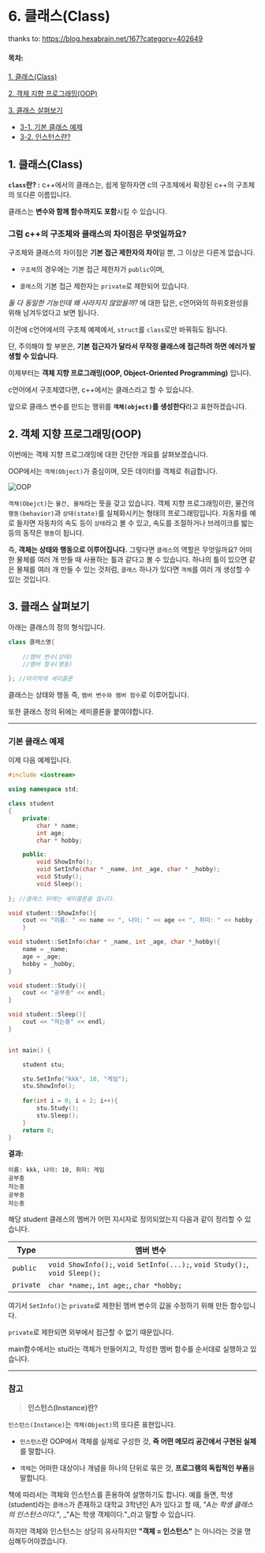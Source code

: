# 6. 클래스(Class)

thanks to: https://blog.hexabrain.net/167?category=402649



#### __목차:__

[1. 클래스(Class)](#1-클래스class)

[2. 객체 지향 프로그래밍(OOP)](#2-객체-지향-프로그래밍OOP)

[3. 클래스 살펴보기](#3-클래스-살펴보기)

- [3-1. 기본 클래스 예제](#기본-클래스-예제)
- [3-2. 인스턴스란?](#참고)





## 1. 클래스(Class)

__`class`란? :__ c++에서의 클래스는, 쉽게 말하자면 c의 구조체에서 확장된 c++의 구조체의 또다른 이름입니다. 

클래스는 **변수와 함께 함수까지도 포함**시킬 수 있습니다.



### 그럼 c++의 구조체와 클래스의 차이점은 무엇일까요?

구조체와 클래스의 차이점은 **기본 접근 제한자의 차이**일 뿐, 그 이상은 다른게 없습니다.

* `구조체`의 경우에는 기본 접근 제한자가 `public`이며,

* `클래스`의 기본 접근 제한자는 `private`로 제한되어 있습니다.



_둘 다 동일한 기능인데 왜 사라지지 않았을까?_ 에 대한 답은, c언어와의 하위호완성을 위해 남겨두었다고 보면 됩니다.



이전에 c언어에서의 구조체 예제에서, `struct`를 `class`로만 바꿔줘도 됩니다.

단, 주의해야 할 부분은, **기본 접근자가 달라서 무작정 클래스에 접근하려 하면 에러가 발생할 수 있습니다.** 



이제부터는 **객체 지향 프로그래밍(OOP, Object-Oriented Programming)** 입니다.

c언어에서 구조체였다면, c++에서는 클래스라고 할 수 있습니다.

앞으로 클래스 변수를 만드는 행위를 **`객체(object)`를 생성한다**라고 표현하겠습니다.



## 2. 객체 지향 프로그래밍(OOP)

이번에는 객체 지향 프로그래밍에 대한 간단한 개요를 살펴보겠습니다.

OOP에서는 `객체(Object)`가 중심이며, 모든 데이터를 객체로 취급합니다.



![OOP](https://img1.daumcdn.net/thumb/R1280x0/?scode=mtistory2&fname=http%3A%2F%2Fcfile27.uf.tistory.com%2Fimage%2F114F1E4C5095C92732D436)



`객체(Obejct)`는 `물건, 물체`라는 뜻을 갖고 있습니다. 객체 지향 프로그래밍이란, 물건의 `행동(behavior)`과 `상태(state)`를 실체화시키는 형태의 프로그래밍입니다. 자동차를 예로 들자면 자동차의 속도 등이 `상태`라고 볼 수 있고, 속도를 조절하거나 브레이크를 밟는 등의 동작은 `행동`이 됩니다.

즉, **객체는 상태와 행동으로 이루어집니다.** 그렇다면 `클래스`의 역할은 무엇일까요? 어떠한 물체를 여러 개 만들 때 사용하는 틀과 같다고 볼 수 있습니다. 하나의 틀이 있으면 같은 물체를 여러 개 만들 수 있는 것처럼, `클래스` 하나가 있다면 `객체`를 여러 개 생성할 수 있는 것입니다.



## 3. 클래스 살펴보기

아래는 클래스의 정의 형식입니다.

``` c++
class 클래스명{
    
    //멤버 변수(상태)
    //멤버 함수(행동)
    
}; //마지막에 세미콜론
```

클래스는 상태와 행동 즉, `멤버 변수와 멤버 함수`로 이루어집니다. 

또한 클래스 정의 뒤에는 세미콜론을 붙여야합니다.

---

### 기본 클래스 예제 

이제 다음 예제입니다.

``` c++
#include <iostream>

using namespace std;

class student
{
    private:
        char * name;
        int age;
        char * hobby;

    public:
        void ShowInfo();
        void SetInfo(char * _name, int _age, char * _hobby);
        void Study();
        void Sleep();
        
}; //클래스 뒤에는 세미콜론을 씁니다.

void student::ShowInfo(){
    cout << "이름: " << name << ", 나이: " << age << ", 취미: " << hobby << endl;
    }

void student::SetInfo(char * _name, int _age, char *_hobby){
    name = _name;
    age = _age;
    hobby = _hobby;
}

void student::Study(){
    cout << "공부중" << endl;
}

void student::Sleep(){
    cout << "자는중" << endl;
}


int main() {

    student stu;

    stu.SetInfo("kkk", 10, "게임");
    stu.ShowInfo();
    
    for(int i = 0; i < 2; i++){
        stu.Study();
        stu.Sleep();
    }
    return 0;
}
```

__결과:__

```
이름: kkk, 나이: 10, 취미: 게임
공부중
자는중
공부중
자는중
```



해당 student 클래스의 멤버가 어떤 지시자로 정의되었는지 다음과 같이 정리할 수 있습니다.

| Type      | 멤버 변수                                                    |
| --------- | ------------------------------------------------------------ |
| `public`  | `void ShowInfo();`, `void SetInfo(...);`, `void Study();`, `void Sleep();` |
| `private` | `char *name;`, `int age;`, `char *hobby;`                    |

여기서 `SetInfo()`는 `private`로 제한된 멤버 변수의 값을 수정하기 위해 만든 함수입니다.

 `private`로 제한되면 외부에서 접근할 수 없기 때문입니다. 

main함수에서는 stu라는 객체가 만들어지고, 작성한 멤버 함수를 순서대로 실행하고 있습니다.

---

### 참고 

>  __인스턴스(Instance)란?__

`인스턴스(Instance)`는 `객체(Object)`의 또다른 표현입니다.

- `인스턴스`란 OOP에서 객체를 실제로 구성한 것, **즉 어떤 메모리 공간에서 구현된 실체**를 말합니다.

- `객체`는 어떠한 대상이나 개념을 하나의 단위로 묶은 것, **프로그램의 독립적인 부품**을 말합니다.

  

책에 따라서는 객체와 인스턴스를 혼용하여 설명하기도 합니다. 예를 들면, 학생(student)라는 `클래스`가 존재하고 대학교 3학년인 A가 있다고 할 때, "_A는 학생 클래스의 인스턴스이다."_, _"A는 학생 객체이다."_라고 말할 수 있습니다. 

하지만 객체와 인스턴스는 상당히 유사하지만 **"객체 = 인스턴스"** 는 아니라는 것을 명심해두어야겠습니다.

